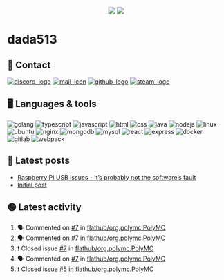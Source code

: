 <p align="center">
  <img src="https://github-readme-stats.vercel.app/api?username=dada513&show_icons=true&count_private=true&include_all_commits=true&hide_border=true"/>
  <img src="https://github-readme-stats.vercel.app/api/top-langs/?username=dada513&layout=compact&count_private=true&include_all_commits=true&hide_border=true&langs_count=10"/>
</p>

# dada513

## 📨 Contact

[![discord_logo](https://icongr.am/material/discord.svg)](./discord.md)
[![mail_icon](https://icongr.am/material/email.svg)](mailto:dada513@protonmail.com)
[![github_logo](https://icongr.am/material/github.svg)](https://github.com/dada513)
[![steam_logo](https://icongr.am/material/steam.svg)](http://steamcommunity.com/profiles/76561198966378927)

## 🖥️ Languages & tools

![golang](https://icongr.am/devicon/go-original.svg)
![typescript](https://icongr.am/devicon/typescript-original.svg)
![javascript](https://icongr.am/devicon/javascript-original.svg)
![html](https://icongr.am/devicon/html5-original.svg)
![css](https://icongr.am/devicon/css3-original.svg)
![java](https://icongr.am/devicon/java-original.svg)
![nodejs](https://icongr.am/devicon/nodejs-original.svg)
![linux](https://icongr.am/devicon/linux-original.svg)
![ubuntu](https://icongr.am/devicon/ubuntu-plain.svg)
![nginx](https://icongr.am/devicon/nginx-original.svg)
![mongodb](https://icongr.am/devicon/mongodb-original-wordmark.svg)
![mysql](https://icongr.am/devicon/mysql-original-wordmark.svg)
![react](https://icongr.am/devicon/react-original.svg)
![express](https://icongr.am/devicon/express-original-wordmark.svg)
![docker](https://icongr.am/devicon/docker-original.svg)
![gitlab](https://icongr.am/devicon/gitlab-original.svg)
![webpack](https://icongr.am/devicon/webpack-original.svg)

## 📘 Latest posts

<!-- BLOG-POST-LIST:START -->
- [Raspberry PI USB issues - it’s probably not the software’s fault](https://d513.space/raspberry/2021/12/09/raspberry-pi-power-fix.html)
- [Initial post](https://d513.space/2021/12/08/init.html)
<!-- BLOG-POST-LIST:END -->

## 🟢 Latest activity

<!--START_SECTION:activity-->

1. 🗣 Commented on [#7](https://github.com/flathub/org.polymc.PolyMC/issues/7) in [flathub/org.polymc.PolyMC](https://github.com/flathub/org.polymc.PolyMC)
2. 🗣 Commented on [#7](https://github.com/flathub/org.polymc.PolyMC/issues/7) in [flathub/org.polymc.PolyMC](https://github.com/flathub/org.polymc.PolyMC)
3. ❗️ Closed issue [#7](https://github.com/flathub/org.polymc.PolyMC/issues/7) in [flathub/org.polymc.PolyMC](https://github.com/flathub/org.polymc.PolyMC)
4. 🗣 Commented on [#7](https://github.com/flathub/org.polymc.PolyMC/issues/7) in [flathub/org.polymc.PolyMC](https://github.com/flathub/org.polymc.PolyMC)
5. ❗️ Closed issue [#5](https://github.com/flathub/org.polymc.PolyMC/issues/5) in [flathub/org.polymc.PolyMC](https://github.com/flathub/org.polymc.PolyMC)
<!--END_SECTION:activity-->
